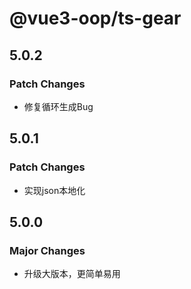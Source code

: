 # @vue3-oop/ts-gear

## 5.0.2

### Patch Changes

- 修复循环生成Bug

## 5.0.1

### Patch Changes

- 实现json本地化

## 5.0.0

### Major Changes

- 升级大版本，更简单易用
